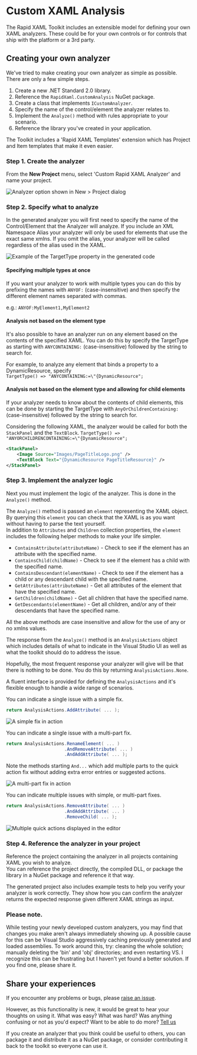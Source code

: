 # Custom XAML Analysis

The Rapid XAML Toolkit includes an extensible model for defining your own XAML analyzers. These could be for your own controls or for controls that ship with the platform or a 3rd party.

## Creating your own analyzer

We've tried to make creating your own analyzer as simple as possible.  
There are only a few simple steps.

1. Create a new .NET Standard 2.0 library.
1. Reference the `RapidXaml.CustomAnalysis` NuGet package.
1. Create a class that implements `ICustomAnalyzer`.
1. Specify the name of the control/element the analyzer relates to.
1. Implement the `Analyze()` method with rules appropriate to your scenario.
1. Reference the library you've created in your application.

The Toolkit includes a 'Rapid XAML Templates' extension which has Project and Item templates that make it even easier.

### Step 1. Create the analyzer

From the **New Project** menu, select 'Custom Rapid XAML Analyzer' and name your project.

![Analyzer option shown in New > Project dialog](./Assets/new-project-custom-analyzer.png)

### Step 2. Specify what to analyze

In the generated analyzer you will first need to specify the name of the Control/Element that the Analyzer will analyze. If you include an XML Namespace Alias your analyzer will only be used for elements that use the exact same xmlns. If you omit the alias, your analyzer will be called regardless of the alias used in the XAML.

![Example of the TargetType property in the generated code](./Assets/specify-target-type.png)

#### Specifying multiple types at once

If you want your analyzer to work with multiple types you can do this by prefixing the names with `ANYOF:` (case-insensitive) and then specify the different element names separated with commas.

e.g.: `ANYOF:MyElement1,MyElement2`

#### Analysis not based on the element type

It's also possible to have an analyzer run on any element based on the contents of the specified XAML. You can do this by specify the TargetType as starting with `ANYCONTAINING:` (case-insensitive) followed by the string to search for.

For example, to analyze any element that binds a property to a DynamicResource, specify  
`TargetType() => "ANYCONTAINING:=\"{DynamicResource";`

#### Analysis not based on the element type and allowing for child elements

If your analyzer needs to know about the contents of child elements, this can be done by starting the TargetType with `AnyOrChildrenContaining:` (case-insensitive) followed by the string to search for.

Considering the following XAML, the analyzer would be called for both the `StackPanel` and the `TextBlock`.
`TargetType() => "ANYORCHILDRENCONTAINING:=\"{DynamicResource";`

```xml
<StackPanel>
    <Image Source="Images/PageTitleLogo.png" />
    <TextBlock Text="{DynamicResource PageTitleResource}" />
</StackPanel>
```

### Step 3. Implement the analyzer logic

 Next you must implement the logic of the analyzer. This is done in the `Analyze()` method.

The `Analyze()` method is passed an `element` representing the XAML object. By querying this `element` you can check that the XAML is as you want without having to parse the text yourself.  
In addition to `Attributes` and `Children` collection properties, the `element` includes the following helper methods to make your life simpler.

- `ContainsAttribute(attributeName)` - Check to see if the element has an attribute with the specified name.
- `ContainsChild(childName)` - Check to see if the element has a child with the specified name.
- `ContainsDescendant(elementName)` - Check to see if the element has a child or any descendant child with the specified name.
- `GetAttributes(attributeName)` - Get all attributes of the element that have the specified name.
- `GetChildren(childName)` - Get all children that have the specified name.
- `GetDescendants(elementName)` - Get all children, and/or any of their descendants that have the specified name.

All the above methods are case insensitive and allow for the use of any or no xmlns values.

The response from the `Analyze()` method is an `AnalysisActions` object which includes details of what to indicate in the Visual Studio UI as well as what the toolkit should do to address the issue.

Hopefully, the most frequent response your analyzer will give will be that there is nothing to be done. You do this by returning `AnalysisActions.None`.

A fluent interface is provided for defining the `AnalysisActions` and it's flexible enough to handle a wide range of scenarios.

You can indicate a single issue with a simple fix.

```cs
return AnalysisActions.AddAttribute( ... );
```

![A simple fix in action](./Assets/custom-analyzer-single-fix.png)

You can indicate a single issue with a multi-part fix.

```cs
return AnalysisActions.RenameElement( ... )
                      .AndRemoveAttribute( ... )
                      .AndAddAttribute( ... );
```

Note the methods starting `And...` which add multiple parts to the quick action fix without adding extra error entries or suggested actions.

![A multi-part fix in action](./Assets/multi-part-fix.png)

You can indicate multiple issues with simple, or multi-part fixes.

```cs
return AnalysisActions.RemoveAttribute( ... )
                      .AndAddAttribute( ... )
                      .RemoveChild( ... );
```

![Multiple quick actions displayed in the editor](./Assets/multiple-quick-actions.png)

### Step 4. Reference the analyzer in your project

Reference the project containing the analyzer in all projects containing XAML you wish to analyze.  
You can reference the project directly, the compiled DLL, or package the library in a NuGet package and reference it that way.

The generated project also includes example tests to help you verify your analyzer is work correctly. They show how you can confirm the analyzer returns the expected response given different XAML strings as input.

### Please note.

While testing your newly developed custom analyzers, you may find that changes you make aren't always immediately showing up.
A possible cause for this can be Visual Studio aggressively caching previously generated and loaded assemblies. To work around this, try: cleaning the whole solution; manually deleting the 'bin' and 'obj' directories; and even restarting VS.
I recognize this can be frustrating but I haven't yet found a better solution. If you find one, please share it.

## Share your experiences

If you encounter any problems or bugs, please [raise an issue](https://github.com/mrlacey/Rapid-XAML-Toolkit/issues/new/choose).

However, as this functionality is new, it would be great to hear your thoughts on using it. What was easy? What was hard? Was anything confusing or not as you'd expect? Want to be able to do more? [Tell us](https://github.com/mrlacey/Rapid-XAML-Toolkit/issues/new/choose)

If you create an analyzer that you think could be useful to others, you can package it and distribute it as a NuGet package, or consider contributing it back to the toolkit so everyone can use it.
